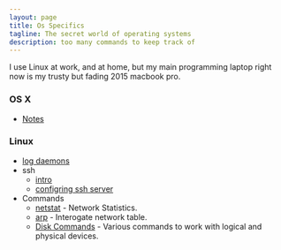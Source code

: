 ```yaml
---
layout: page
title: Os Specifics
tagline: The secret world of operating systems
description: too many commands to keep track of
---
```


I use Linux at work, and at home, but my main programming laptop right now is my trusty but fading 2015 macbook pro.

### OS X

- [Notes](oses/osx.html)

### Linux

- [log daemons](oses/linux/logDaemons.html)
- ssh
    - [intro](oses/linux/ssh.html)
    - [configring ssh server](oses/linux/configuring_openSSH_server.html)
- Commands
    - [netstat](oses/linux/netstat.html) - Network Statistics.
    - [arp](oses/linux/arp.html) - Interogate network table.
    - [Disk Commands](oses/linux/linux-disk.html) - Various commands to work with logical and physical devices.


